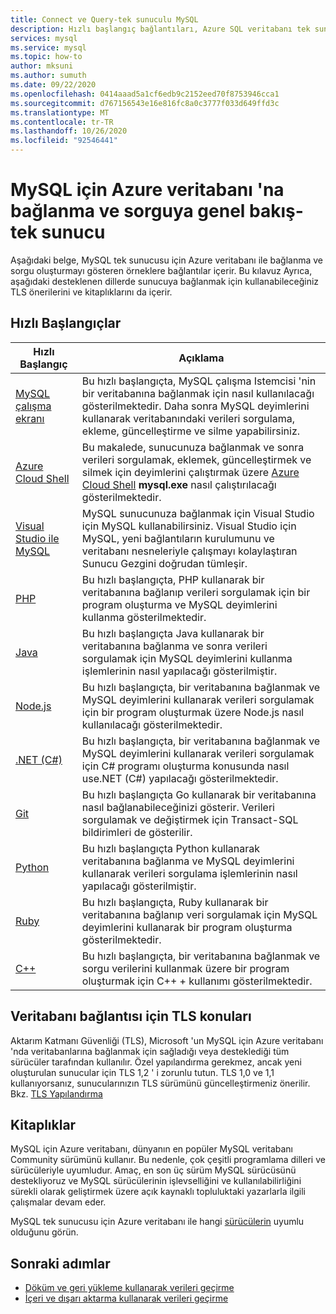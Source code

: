 ```yaml
---
title: Connect ve Query-tek sunuculu MySQL
description: Hızlı başlangıç bağlantıları, Azure SQL veritabanı tek sunucunuza nasıl bağlanacağınızı ve sorguları nasıl çalıştıracağınızı gösterir.
services: mysql
ms.service: mysql
ms.topic: how-to
author: mksuni
ms.author: sumuth
ms.date: 09/22/2020
ms.openlocfilehash: 0414aaad5a1cf6edb9c2152eed70f8753946cca1
ms.sourcegitcommit: d767156543e16e816fc8a0c3777f033d649ffd3c
ms.translationtype: MT
ms.contentlocale: tr-TR
ms.lasthandoff: 10/26/2020
ms.locfileid: "92546441"
---
```

# <a name="connect-and-query-overview-for-azure-database-for-mysql--single-server"></a>MySQL için Azure veritabanı 'na bağlanma ve sorguya genel bakış-tek sunucu

Aşağıdaki belge, MySQL tek sunucusu için Azure veritabanı ile bağlanma ve sorgu oluşturmayı gösteren örneklere bağlantılar içerir. Bu kılavuz Ayrıca, aşağıdaki desteklenen dillerde sunucuya bağlanmak için kullanabileceğiniz TLS önerilerini ve kitaplıklarını da içerir.

## <a name="quickstarts"></a>Hızlı Başlangıçlar

| Hızlı Başlangıç | Açıklama |
|---|---|
|[MySQL çalışma ekranı](connect-workbench.md)|Bu hızlı başlangıçta, MySQL çalışma Istemcisi 'nin bir veritabanına bağlanmak için nasıl kullanılacağı gösterilmektedir. Daha sonra MySQL deyimlerini kullanarak veritabanındaki verileri sorgulama, ekleme, güncelleştirme ve silme yapabilirsiniz.|
|[Azure Cloud Shell](./quickstart-create-mysql-server-database-using-azure-cli.md#connect-to-azure-database-for-mysql-server-using-mysql-command-line-client)|Bu makalede, sunucunuza bağlanmak ve sonra verileri sorgulamak, eklemek, güncelleştirmek ve silmek için deyimlerini çalıştırmak üzere [Azure Cloud Shell](../cloud-shell/overview.md) **mysql.exe** nasıl çalıştırılacağı gösterilmektedir.|
|[Visual Studio ile MySQL](https://www.mysql.com/why-mysql/windows/visualstudio)|MySQL sunucunuza bağlanmak için Visual Studio için MySQL kullanabilirsiniz. Visual Studio için MySQL, yeni bağlantıların kurulumunu ve veritabanı nesneleriyle çalışmayı kolaylaştıran Sunucu Gezgini doğrudan tümleşir.|
|[PHP](connect-php.md)|Bu hızlı başlangıçta, PHP kullanarak bir veritabanına bağlanıp verileri sorgulamak için bir program oluşturma ve MySQL deyimlerini kullanma gösterilmektedir.|
|[Java](connect-java.md)|Bu hızlı başlangıçta Java kullanarak bir veritabanına bağlanma ve sonra verileri sorgulamak için MySQL deyimlerini kullanma işlemlerinin nasıl yapılacağı gösterilmiştir.|
|[Node.js](connect-nodejs.md)|Bu hızlı başlangıçta, bir veritabanına bağlanmak ve MySQL deyimlerini kullanarak verileri sorgulamak için bir program oluşturmak üzere Node.js nasıl kullanılacağı gösterilmektedir.|
|[.NET (C#)](connect-csharp.md)|Bu hızlı başlangıçta, bir veritabanına bağlanmak ve MySQL deyimlerini kullanarak verileri sorgulamak için C# programı oluşturma konusunda nasıl use.NET (C#) yapılacağı gösterilmektedir.|
|[Git](connect-go.md)|Bu hızlı başlangıçta Go kullanarak bir veritabanına nasıl bağlanabileceğinizi gösterir. Verileri sorgulamak ve değiştirmek için Transact-SQL bildirimleri de gösterilir.|
|[Python](connect-python.md)|Bu hızlı başlangıçta Python kullanarak veritabanına bağlanma ve MySQL deyimlerini kullanarak verileri sorgulama işlemlerinin nasıl yapılacağı gösterilmiştir. |
|[Ruby](connect-ruby.md)|Bu hızlı başlangıçta, Ruby kullanarak bir veritabanına bağlanıp veri sorgulamak için MySQL deyimlerini kullanarak bir program oluşturma gösterilmektedir.|
|[C++](connect-cpp.md)|Bu hızlı başlangıçta, bir veritabanına bağlanmak ve sorgu verilerini kullanmak üzere bir program oluşturmak için C++ + kullanımı gösterilmektedir.|

## <a name="tls-considerations-for-database-connectivity"></a>Veritabanı bağlantısı için TLS konuları

Aktarım Katmanı Güvenliği (TLS), Microsoft 'un MySQL için Azure veritabanı 'nda veritabanlarına bağlanmak için sağladığı veya desteklediği tüm sürücüler tarafından kullanılır. Özel yapılandırma gerekmez, ancak yeni oluşturulan sunucular için TLS 1,2 ' i zorunlu tutun. TLS 1,0 ve 1,1 kullanıyorsanız, sunucularınızın TLS sürümünü güncelleştirmeniz önerilir. Bkz. [TLS Yapılandırma](howto-tls-configurations.md)

## <a name="libraries"></a>Kitaplıklar

MySQL için Azure veritabanı, dünyanın en popüler MySQL veritabanı Community sürümünü kullanır. Bu nedenle, çok çeşitli programlama dilleri ve sürücüleriyle uyumludur. Amaç, en son üç sürüm MySQL sürücüsünü destekliyoruz ve MySQL sürücülerinin işlevselliğini ve kullanılabilirliğini sürekli olarak geliştirmek üzere açık kaynaklı topluluktaki yazarlarla ilgili çalışmalar devam eder.

MySQL tek sunucusu için Azure veritabanı ile hangi [sürücülerin](concepts-compatibility.md) uyumlu olduğunu görün.

## <a name="next-steps"></a>Sonraki adımlar

- [Döküm ve geri yükleme kullanarak verileri geçirme](concepts-migrate-dump-restore.md)
- [İçeri ve dışarı aktarma kullanarak verileri geçirme](concepts-migrate-import-export.md)